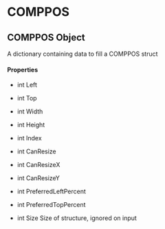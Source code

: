 # COMPPOS

## COMPPOS Object



A dictionary containing data to fill a COMPPOS struct

#### Properties

  - int Left
    

  - int Top
    

  - int Width
    

  - int Height
    

  - int Index
    

  - int CanResize
    

  - int CanResizeX
    

  - int CanResizeY
    

  - int PreferredLeftPercent
    

  - int PreferredTopPercent
    

  - int Size
    Size of structure, ignored on input